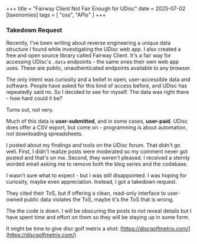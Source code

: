 +++
title = "Fairway Client Not Fair Enough for UDisc"
date = 2025-07-02
[taxonomies]
tags = [ "oss", "APIs" ]
+++

### Takedown Request

Recently, I've been writing about reverse engineering a unique data
structure I found while investigating the UDisc web app. I also created
a free and open source library called Fairway Client. It's a fair way for
accessing UDisc's `.data` endpoints - the same ones their own web app uses.
These are public, unauthenticated endpoints available to any browser.

The only intent was curiosity and a belief in open, user-accessible data
and software. People have asked for this kind of access before, and
UDisc has repeatedly said no. So I decided to see for myself. The data
was right there - how hard could it be?

Turns out, not very.

Much of this data is **user-submitted**, and in some cases, **user-paid**.
UDisc does offer a CSV export, but come on - programming is about
automation, not downloading spreadsheets.

I posted about my findings and tools on the UDisc forum. That didn't go
well. First, I didn't realize posts were moderated so my comment never got
posted and that's on me. Second, they weren't pleased. I received a sternly
worded email asking me to remove both the blog series and the codebase.

I wasn't sure what to expect - but I was still disappointed.
I was hoping for curiosity, maybe even appreciation.
Instead, I got a takedown request.

They cited their ToS, but if offering a clean, read-only interface to user-owned
public data violates the ToS, maybe it's the ToS that is wrong.

The the code is down. I will be obscuring the posts to not reveal details but I
have spent time and effort on them so they will be staying up in some form.

It might be time to give disc golf metrix a shot:
[https://discgolfmetrix.com/](https://discgolfmetrix.com/)
